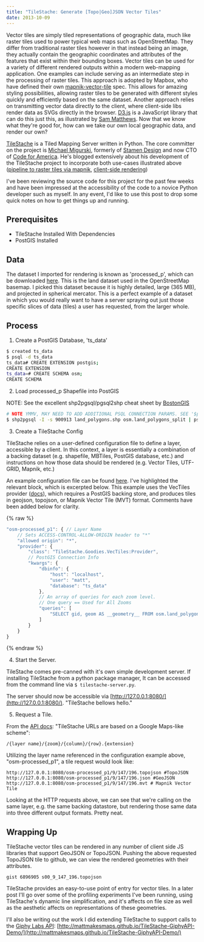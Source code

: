 ```yaml
---
title: "TileStache: Generate [Topo|Geo]JSON Vector Tiles"
date: 2013-10-09
---
```

Vector tiles are simply tiled representations of geographic data, much like raster tiles
used to power typical web maps such as OpenStreetMap. They differ from traditional 
raster tiles however in that instead being an image, they actually contain the 
geographic coordinates and attributes of the features that exist within their bounding boxes.
Vector tiles can be used for a variety of different rendered outputs within a modern web-mapping
application. One examples can include serving as an intermediate step in the processing of
raster tiles. This approach is adopted by Mapbox, who have defined their own
[mapnik-vector-tile](https://www.mapbox.com/blog/vector-tiles/) spec. This allows for amazing
styling possibilities, allowing raster tiles to be generated with different styles quickly and
efficiently based on the same dataset. Another approach relies on transmitting vector data directly
to the client, where client-side libs render data as SVGs directly in the browser. [D3.js](http://d3js.org)
is a JavaScript library that can do this just this, as illustrated by [Sam Matthews](http://bl.ocks.org/svmatthews/6081504). Now that we know what they're good for, how can we take our own local geographic data, and render our own?
<!-- more -->
[TileStache](http://tilestache.org) is a Tiled Mapping Server written in Python. The core committer on the project
is [Michael Migurski](http://mike.teczno.com), formerly of [Stamen Design](http://stamen.com) and now CTO of
[Code for America](http://www.codeforamerica.org). He's blogged extensively about his development of
the TileStache project to incorporate both use-cases illustrated above
([pipeline to raster tiles via mapnik](http://mike.teczno.com/notes/postgreslessness-mapnik-vectiles.html),
[client-side rendering](http://mike.teczno.com/notes/vector-tile-rendering-numbers.html))

I've been reviewing the source code for this project for the past few weeks and have been impressed at the accessibility
of the code to a novice Python developer such as myself. In any event, I'd like to use this post to drop some
quick notes on how to get things up and running.

## Prerequisites

* TileStache Installed With Dependencies
* PostGIS Installed

## Data

The dataset I imported for rendering is known as 'processed_p', which can be downloaded [here](http://openstreetmapdata.com/data/land-polygons). This is the land dataset used in the OpenStreetMap basemap. I picked this dataset because it is highly detailed, large (365 MB), and projected in spherical mercator. This is a perfect example of a dataset in which you would really want to have a server spraying out just those specific slices of data (tiles) a user has requested, from the larger whole.

## Process

1. Create a PostGIS Database, 'ts_data'

``` bash
$ created ts_data
$ psql -d ts_data
ts_data# CREATE EXTENSION postgis;
CREATE EXTENSION
ts_data=# CREATE SCHEMA osm;
CREATE SCHEMA
```

2. Load processed_p Shapefile into PostGIS

NOTE: See the excellent shp2pgsql/pgsql2shp cheat sheet by [BostonGIS](http://www.bostongis.com/pgsql2shp_shp2pgsql_quickguide_20.bqg)
``` bash
# NOTE YMMV, MAY NEED TO ADD ADDITIONAL PSQL CONNECTION PARAMS. SEE '$psql --help'
$ shp2pgsql -I -s 900913 land_polygons.shp osm.land_polygons_split | psql -d ts_data 
```

3. Create a TileStache Config

TileStache relies on a user-defined configuration file to define a layer, accessible by a client.
In this context, a layer is essentially a combination of a backing dataset (e.g. shapefile, MBTiles,
PostGIS database, etc.) and instructions on how those data should be rendered (e.g. Vector Tiles, UTF-GRID, Mapnik, etc.)

An example configuration file can be found [here](https://github.com/mattmakesmaps/TileStache-Experiment/blob/master/config_files/topojson.cfg#L84-L99). I've highlighted the relevant block, which is excerpted
below. This example uses the VecTiles provider ([docs](http://tilestache.org/doc/TileStache.Goodies.VecTiles.html)),
which requires a PostGIS backing store, and produces tiles in geojson, topojson, or Mapnik Vector Tile (MVT) format.
Comments have been added below for clarity.
 
{% raw %}
``` javascript
"osm-processed_p1": { // Layer Name
    // Sets ACCESS-CONTROL-ALLOW-ORIGIN header to "*"
    "allowed origin": "*", 
    "provider": {
        "class": "TileStache.Goodies.VecTiles:Provider",
        // PostGIS Connection Info
        "kwargs": { 
            "dbinfo": {
                "host": "localhost",
                "user": "matt",
                "database": "ts_data"
            },
            // An array of queries for each zoom level.
            // One query == Used for All Zooms
            "queries": [ 
                "SELECT gid, geom AS __geometry__ FROM osm.land_polygons_split"
            ]
        }
    }
}
```
{% endraw %}

4. Start the Server.

TileStache comes pre-canned with it's own simple development server. If installing TileStache from a python package
manager, It can be accessed from the command line via `$ tilestache-server.py`.

The server should now be accessible via [http://127.0.0.1:8080/](http://127.0.0.1:8080/). "TileStache bellows hello."

5. Request a Tile.

From the [API docs](http://tilestache.org/doc/): "TileStache URLs are based on a Google Maps-like scheme":

```
/{layer name}/{zoom}/{column}/{row}.{extension}
```

Utilizing the layer name referenced in the configuration example above, "osm-processed_p1", a tile request would look like:

```
http://127.0.0.1:8080/osm-processed_p1/9/147/196.topojson #TopoJSON
http://127.0.0.1:8080/osm-processed_p1/9/147/196.json #GeoJSON
http://127.0.0.1:8080/osm-processed_p1/9/147/196.mvt # Mapnik Vector Tile
```

Looking at the HTTP requests above, we can see that we're calling on the same layer, e.g. the same backing datastore,
but rendering those same data into three different output formats. Pretty neat.

## Wrapping Up

TileStache vector tiles can be rendered in any number of client side JS libraries that support GeoJSON or TopoJSON.
Pushing the above requested TopoJSON tile to github, we can view the rendered geometries with their attributes.

```
gist 6896905 s00_9_147_196.topojson
```

TileStache provides an easy-to-use point of entry for vector tiles. In a later post I'll go over some of the profiling
experiments I've been running, using TileStache's dynamic line simplification, and it's affects on file size as well as
the aesthetic affects on representations of these geometries.

I'll also be writing out the work I did extending TileStache to support calls to the [Giphy Labs API](http://labs.giphy.com): [http://mattmakesmaps.github.io/TileStache-GiphyAPI-Demo/](http://mattmakesmaps.github.io/TileStache-GiphyAPI-Demo/)